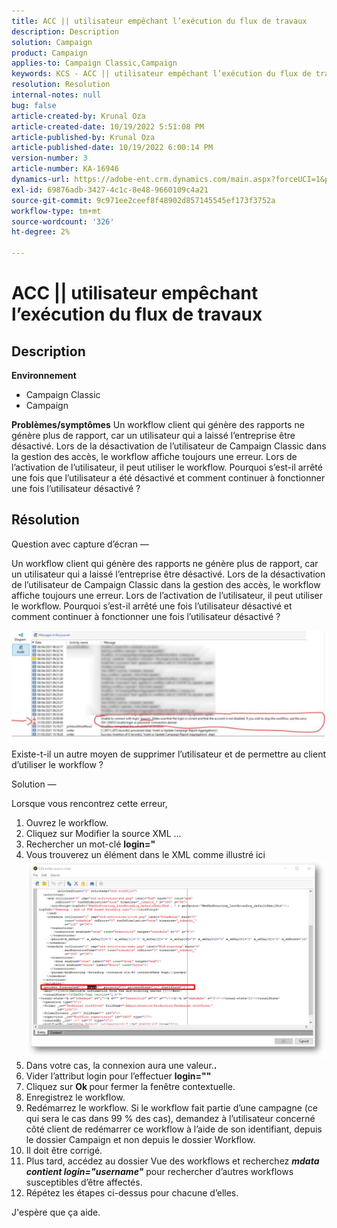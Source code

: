 ```yaml
---
title: ACC || utilisateur empêchant l’exécution du flux de travaux
description: Description
solution: Campaign
product: Campaign
applies-to: Campaign Classic,Campaign
keywords: KCS - ACC || utilisateur empêchant l’exécution du flux de travaux
resolution: Resolution
internal-notes: null
bug: false
article-created-by: Krunal Oza
article-created-date: 10/19/2022 5:51:08 PM
article-published-by: Krunal Oza
article-published-date: 10/19/2022 6:00:14 PM
version-number: 3
article-number: KA-16946
dynamics-url: https://adobe-ent.crm.dynamics.com/main.aspx?forceUCI=1&pagetype=entityrecord&etn=knowledgearticle&id=1341eb95-d64f-ed11-bba2-00224808679b
exl-id: 69876adb-3427-4c1c-8e48-9660109c4a21
source-git-commit: 9c971ee2ceef8f48902d857145545ef173f3752a
workflow-type: tm+mt
source-wordcount: '326'
ht-degree: 2%

---
```


# ACC || utilisateur empêchant l’exécution du flux de travaux

## Description

<b>Environnement</b>
- Campaign Classic
- Campaign



<b>Problèmes/symptômes</b>
Un workflow client qui génère des rapports ne génère plus de rapport, car un utilisateur qui a laissé l’entreprise être désactivé. Lors de la désactivation de l’utilisateur de Campaign Classic dans la gestion des accès, le workflow affiche toujours une erreur. Lors de l’activation de l’utilisateur, il peut utiliser le workflow. Pourquoi s’est-il arrêté une fois que l’utilisateur a été désactivé et comment continuer à fonctionner une fois l’utilisateur désactivé ?


## Résolution


Question avec capture d’écran —



Un workflow client qui génère des rapports ne génère plus de rapport, car un utilisateur qui a laissé l’entreprise être désactivé. Lors de la désactivation de l’utilisateur de Campaign Classic dans la gestion des accès, le workflow affiche toujours une erreur. Lors de l’activation de l’utilisateur, il peut utiliser le workflow. Pourquoi s’est-il arrêté une fois l’utilisateur désactivé et comment continuer à fonctionner une fois l’utilisateur désactivé ?

![](assets/178d95b7-4dd0-ec11-a7b5-00224809c556.png)

Existe-t-il un autre moyen de supprimer l’utilisateur et de permettre au client d’utiliser le workflow ?





Solution —

Lorsque vous rencontrez cette erreur,

1. Ouvrez le workflow.
2. Cliquez sur Modifier la source XML ...
3. Rechercher un mot-clé <b>login=&quot;</b>
4. Vous trouverez un élément dans le XML comme illustré ici![](assets/dee6636f-799e-eb11-b1ac-000d3a368466.png)
5. Dans votre cas, la connexion aura une valeur.<b>.</b>
6. Vider l’attribut login pour l’effectuer <b>login=&quot;&quot;</b>
7. Cliquez sur <b>Ok </b>pour fermer la fenêtre contextuelle.
8. Enregistrez le workflow.
9. Redémarrez le workflow. Si le workflow fait partie d’une campagne (ce qui sera le cas dans 99 % des cas), demandez à l’utilisateur concerné côté client de redémarrer ce workflow à l’aide de son identifiant, depuis le dossier Campaign et non depuis le dossier Workflow.
10. Il doit être corrigé.
11. Plus tard, accédez au dossier Vue des workflows et recherchez <b>*mdata contient login=&quot;username&quot;</b>* pour rechercher d’autres workflows susceptibles d’être affectés.
12. Répétez les étapes ci-dessus pour chacune d’elles.


J&#39;espère que ça aide.
